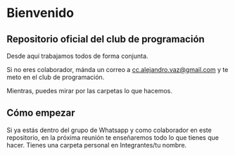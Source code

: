 # Bienvenido
## Repositorio oficial del club de programación
Desde aquí trabajamos todos de forma conjunta.

Si no eres colaborador, mánda un correo a cc.alejandro.vaz@gmail.com y te meto en el club de programación.

Mientras, puedes mirar por las carpetas lo que hacemos.

## Cómo empezar
Si ya estás dentro del grupo de Whatsapp y como colaborador en este repositorio, en la próxima reunión te enseñaremos todo lo que tienes que hacer. Tienes una carpeta personal en Integrantes/tu nombre.